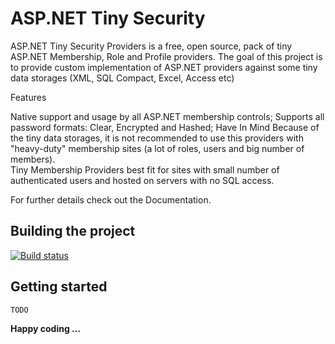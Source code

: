 # ASP.NET Tiny Security

ASP.NET Tiny Security Providers is a free, open source, pack of tiny ASP.NET Membership, Role and Profile providers. 
The goal of this project is to provide custom implementation of ASP.NET providers against some tiny data storages (XML, SQL Compact, Excel, Access etc)

Features

Native support and usage by all ASP.NET membership controls;
Supports all password formats: Clear, Encrypted and Hashed;
Have In Mind 
Because of the tiny data storages, it is not recommended to use this providers with "heavy-duty" membership sites (a lot of roles, users and big number of members).  
Tiny Membership Providers best fit for sites with small number of authenticated users and hosted on servers with no SQL access.

For further details check out the Documentation.

## Building the project

[![Build status](https://ci.appveyor.com/api/projects/status/h3f3qnwosm3r7ptu?svg=true)](https://ci.appveyor.com/project/velio_ivanov/aspnet-tiny-security)

## Getting started

```
TODO
```

**Happy coding ...**

